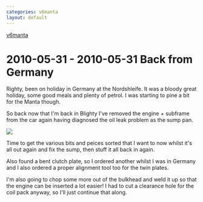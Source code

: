 ```yaml
---
categories: v6manta
layout: default
---
```


[v6manta](/v6manta)

# 2010-05-31 - 2010-05-31 Back from Germany
Righty, been on holiday in Germany at the Nordshleife. It was a bloody great holiday, some good meals and plenty of petrol. I was starting to pine a bit for the Manta though.

So back now that I'm back in Blighty I've removed the engine + subframe from the car again having diagnosed the oil leak problem as the sump pan.

 ![](/img/v6manta/manta0326.jpg) 

Time to get the various bits and peices sorted that I want to now whilst it's all out again and fix the sump, then stuff it all back in again.

Also found a bent clutch plate, so I ordered another whilst I was in Germany and I also ordered a proper alignment tool too for the twin plates.

I'm also going to chop some more out of the bulkhead and weld it up so that the engine can be inserted a lot easier! I had to cut a clearance hole for the coil pack anyway, so I'll just continue that along.